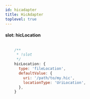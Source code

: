 ```yaml
---
id: hicadapter
title: HicAdapter
toplevel: true
---
```


#### slot: hicLocation
```js

    /**
     * !slot
     */
    hicLocation: {
      type: 'fileLocation',
      defaultValue: {
        uri: '/path/to/my.hic',
        locationType: 'UriLocation',
      },
    }
```
